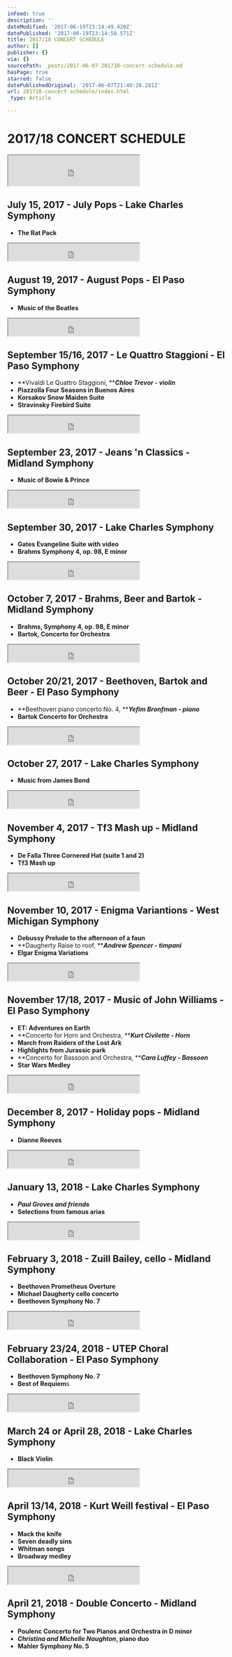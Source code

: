 ```yaml
---
inFeed: true
description: ''
dateModified: '2017-06-19T23:14:49.420Z'
datePublished: '2017-06-19T23:14:50.571Z'
title: 2017/18 CONCERT SCHEDULE
author: []
publisher: {}
via: {}
sourcePath: _posts/2017-06-07-201718-concert-schedule.md
hasPage: true
starred: false
datePublishedOriginal: '2017-06-07T21:40:26.281Z'
url: 201718-concert-schedule/index.html
_type: Article

---
```

# 2017/18 CONCERT SCHEDULE

<iframe src="https://the-grid.github.io/ed-userhtml/?g=eJwDAAAAAAE" height="70" style=""></iframe>

## July 15, 2017 - July Pops - Lake Charles Symphony

* **The Rat Pack**

<iframe src="https://the-grid.github.io/ed-userhtml/?g=eJwDAAAAAAE" height="40" style=""></iframe>

## August 19, 2017 - August Pops - El Paso Symphony

* **Music of the Beatles**

<iframe src="https://the-grid.github.io/ed-userhtml/?g=eJwDAAAAAAE" height="40" style=""></iframe>

## September 15/16, 2017 - Le Quattro Staggioni - El Paso Symphony

* **Vivaldi Le Quattro Staggioni, **_**Chloe Trevor - violin**_
* **Piazzolla Four Seasons in Buenos Aires**
* **Korsakov Snow Maiden Suite**
* **Stravinsky Firebird Suite**

<iframe src="https://the-grid.github.io/ed-userhtml/?g=eJwDAAAAAAE" height="40" style=""></iframe>

## September 23, 2017 - Jeans 'n Classics - Midland Symphony

* **Music of Bowie & Prince**

<iframe src="https://the-grid.github.io/ed-userhtml/?g=eJwDAAAAAAE" height="40" style=""></iframe>

## September 30, 2017 - Lake Charles Symphony

* **Gates Evangeline Suite with video**
* **Brahms Symphony 4, op. 98, E minor**

<iframe src="https://the-grid.github.io/ed-userhtml/?g=eJwDAAAAAAE" height="40" style=""></iframe>

## October 7, 2017 - Brahms, Beer and Bartok - Midland Symphony

* **Brahms, Symphony 4, op. 98, E minor**
* **Bartok, Concerto for Orchestra**

<iframe src="https://the-grid.github.io/ed-userhtml/?g=eJwDAAAAAAE" height="40" style=""></iframe>

## October 20/21, 2017 - Beethoven, Bartok and Beer - El Paso Symphony

* **Beethoven piano concerto No. 4, **_**Yefim Bronfman - piano**_
* **Bartok Concerto for Orchestra**

<iframe src="https://the-grid.github.io/ed-userhtml/?g=eJwDAAAAAAE" height="40" style=""></iframe>

## October 27, 2017 - Lake Charles Symphony

* **Music from James Bond**

<iframe src="https://the-grid.github.io/ed-userhtml/?g=eJwDAAAAAAE" height="40" style=""></iframe>

## November 4, 2017 - Tf3 Mash up - Midland Symphony

* **De Falla Three Cornered Hat (suite 1 and 2)**
* **Tf3 Mash up**

<iframe src="https://the-grid.github.io/ed-userhtml/?g=eJwDAAAAAAE" height="40" style=""></iframe>

## November 10, 2017 - Enigma Variantions - West Michigan Symphony

* **Debussy Prelude to the afternoon of a faun**
* **Daugherty Raise to roof, **_**Andrew Spencer - timpani**_
* **Elgar Enigma Variations**

<iframe src="https://the-grid.github.io/ed-userhtml/?g=eJwDAAAAAAE" height="40" style=""></iframe>

## November 17/18, 2017 - Music of John Williams - El Paso Symphony

* **ET: Adventures on Earth**
* **Concerto for Horn and Orchestra, **_**Kurt Civilette - Horn**_
* **March from Raiders of the Lost Ark**
* **Highlights from Jurassic park**
* **Concerto for Bassoon and Orchestra, **_**Cara Luffey - Bassoon**_
* **Star Wars Medley**

<iframe src="https://the-grid.github.io/ed-userhtml/?g=eJwDAAAAAAE" height="40" style=""></iframe>

## December 8, 2017 - Holiday pops - Midland Symphony

* **Dianne Reeves**

<iframe src="https://the-grid.github.io/ed-userhtml/?g=eJwDAAAAAAE" height="40" style=""></iframe>

## January 13, 2018 - Lake Charles Symphony

* _**Paul Groves and friends**_
* **Selections from famous arias**

<iframe src="https://the-grid.github.io/ed-userhtml/?g=eJwDAAAAAAE" height="40" style=""></iframe>

## February 3, 2018 - Zuill Bailey, cello - Midland Symphony

* **Beethoven Prometheus Overture**
* **Michael Daugherty cello concerto**
* **Beethoven Symphony No. 7**

<iframe src="https://the-grid.github.io/ed-userhtml/?g=eJwDAAAAAAE" height="40" style=""></iframe>

## February 23/24, 2018 - UTEP Choral Collaboration - El Paso Symphony

* **Beethoven Symphony No. 7**
* **Best of Requiem**s

<iframe src="https://the-grid.github.io/ed-userhtml/?g=eJwDAAAAAAE" height="40" style=""></iframe>

## March 24 or April 28, 2018 - Lake Charles Symphony

* **Black Violin**

<iframe src="https://the-grid.github.io/ed-userhtml/?g=eJwDAAAAAAE" height="40" style=""></iframe>

## April 13/14, 2018 - Kurt Weill festival - El Paso Symphony

* **Mack the knife**
* **Seven deadly sins**
* **Whitman songs**
* **Broadway medley**

<iframe src="https://the-grid.github.io/ed-userhtml/?g=eJwDAAAAAAE" height="40" style=""></iframe>

## April 21, 2018 - Double Concerto - Midland Symphony

* **Poulenc Concerto for Two Pianos and Orchestra in D minor**
* _**Christina and Michelle Naughton**_**, piano duo**
* **Mahler Symphony No. 5**